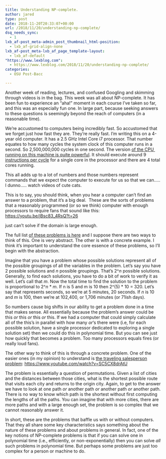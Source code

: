 ```yaml
---
title: Understanding NP-complete.
author: jared
type: post
date: 2018-11-20T20:33:07+00:00
url: /2018/11/20/understanding-np-complete/
dsq_needs_sync:
  - 1
lxb_af-post_meta-admin_post_thumbnail_html-position:
  - lxb_af-grid-align-none
lxb_af-post_meta-lxb_af_page_template-layout:
  - lxb_af-default
"https://www.lexblog.com":
  - https://www.lexblog.com/2018/11/20/understanding-np-complete/
categories:
  - OSU Post-Bacc

---
```

Another week of reading, lectures, and confused Googling and skimming through videos is in the bag. This week was all about NP-complete. It has been fun to experience an &#8220;aha!&#8221; moment in each course I&#8217;ve taken so far, and this was an especially fun one. In large part, because seeking answers to these questions is seemingly beyond the reach of computers (in a reasonable time).

We&#8217;re accustomed to computers being incredibly fast. So accustomed that we forget just how fast they are. They&#8217;re really fast. I&#8217;m writing this on a 4-year old computer. It has a 2.5 GHz Intel Core i7 processor. That number equates to how many cycles the system clock of this computer runs in a second. So 2,500,000,000 cycles in one second. The version [of the CPU  running on this machine is quite powerful][1]. It should execute around 9 [instructions per cycle][2] for a single core in the processor and there are 4 total cores running.

This all adds up to a lot of numbers and those numbers represent commands that we expect the computer to execute for us so that we can&#8230;.. I dunno&#8230;.. watch videos of cute cats.

<!--more-->

This is to say, you should think, when you hear a computer can&#8217;t find an answer to a problem, that it&#8217;s a big deal.  These are the sorts of problems that a reasonably programmed (or so we think) computer with enough processors to require fans that sound like this: https://youtu.be/jBsc83_4RsQ?t=26

just can&#8217;t solve if the domain is large enough.

The full list [of these problems is here][3] and I suppose there are two ways to think of this. One is very abstract. The other is with a concrete example. I think it&#8217;s important to understand the core essence of these problems, so I&#8217;ll begin with the abstraction.

Imagine that you have a problem whose possible solutions represent all of the possible groupings of all the variables in the problem. Let&#8217;s say you have 2 possible solutions and _n_ possible groupings. That&#8217;s 2^_n_ possible solutions. Generally, to find each solutions, you have to do a bit of work to verify it as well. Let&#8217;s call that _m_. Now the total time to find the solution to the problem is proportional to 2^_n_ * _m_. If n is 5 and m is 10 then 2^(5) * 10 = 320. Let&#8217;s say that represents seconds, so we&#8217;re at 5 minutes, 20 seconds. If _n_ is 10 and _m_ is 100, then we&#8217;re at 102,400, or 1,706 minutes (or 71ish days).

So numbers cause big shifts in our ability to get a problem done in a time that makes sense. All essentially because the problem&#8217;s answer could be this _or_ this _or_ this _or_ this. If we had a computer that could simply calculate all of the this&#8217;s in parallel with how many _or_&#8216;s there were (i.e, for each possible solution, have a single processor dedicated to exploring a single solution set) then we could do this in polynomial time. But you can see just how quickly that becomes a problem. Too many processors equals fires (or really loud fans).

The other way to think of this is through a concrete problem. One of the easier ones (in my opinion) to understand is [the traveling salesperson problem][4]: https://www.youtube.com/watch?v=SC5CX8drAtU

The problem is essentially a question of permutations. Given a list of cities and the distances between those cities, what is the shortest possible route that visits each city and returns to the origin city. Again, to get to the answer we have to look at one path _or_ another path _or_ another path _or_ another path. There is no way to know which path is the shortest without first computing the lengths of all the paths. You can imagine that with more cities, there are more paths and with a large enough set, the problem is so complex that we cannot reasonably answer it.

In short, these are the problems that baffle us with or without computers. That they all share some key characteristics says something about the nature of these problems and about problems in general. In fact, one of the key notions of NP-complete problems is that if you can solve one in polynomial time (i.e., efficiently, or non-exponentially) then you can solve _all_ such problems in polynomial time. But perhaps some problems are just too complex for a person or machine to do.

 [1]: https://en.wikipedia.org/wiki/List_of_Macintosh_models_grouped_by_CPU_type#Haswell
 [2]: https://en.wikipedia.org/wiki/Instructions_per_second
 [3]: https://en.wikipedia.org/wiki/NP-completeness
 [4]: https://en.wikipedia.org/wiki/Travelling_salesman_problem